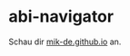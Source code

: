 # abi-navigator
Schau dir [mik-de.github.io](https://mik-de.github.io/abi-navigator/?ref=/by/gym/k10/mathe) an.
